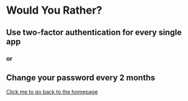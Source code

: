 # Would You Rather?
## Use two-factor authentication for every single app
### or
## Change your password every 2 months
[Click me to go back to the homepage](./index.md) 
